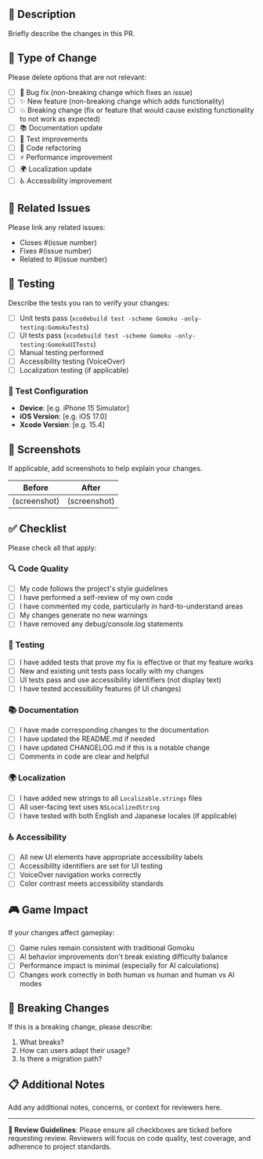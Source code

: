 ## 📝 Description

Briefly describe the changes in this PR.

## 🎯 Type of Change

Please delete options that are not relevant:

- [ ] 🐛 Bug fix (non-breaking change which fixes an issue)
- [ ] ✨ New feature (non-breaking change which adds functionality)
- [ ] 💥 Breaking change (fix or feature that would cause existing functionality to not work as expected)
- [ ] 📚 Documentation update
- [ ] 🧪 Test improvements
- [ ] 🔧 Code refactoring
- [ ] ⚡ Performance improvement
- [ ] 🌍 Localization update
- [ ] ♿ Accessibility improvement

## 🔗 Related Issues

Please link any related issues:

- Closes #(issue number)
- Fixes #(issue number)
- Related to #(issue number)

## 🧪 Testing

Describe the tests you ran to verify your changes:

- [ ] Unit tests pass (`xcodebuild test -scheme Gomoku -only-testing:GomokuTests`)
- [ ] UI tests pass (`xcodebuild test -scheme Gomoku -only-testing:GomokuUITests`)
- [ ] Manual testing performed
- [ ] Accessibility testing (VoiceOver)
- [ ] Localization testing (if applicable)

### 📱 Test Configuration

- **Device**: [e.g. iPhone 15 Simulator]
- **iOS Version**: [e.g. iOS 17.0]
- **Xcode Version**: [e.g. 15.4]

## 📸 Screenshots

If applicable, add screenshots to help explain your changes.

| Before | After |
|--------|-------|
| (screenshot) | (screenshot) |

## ✅ Checklist

Please check all that apply:

### 🔍 Code Quality
- [ ] My code follows the project's style guidelines
- [ ] I have performed a self-review of my own code
- [ ] I have commented my code, particularly in hard-to-understand areas
- [ ] My changes generate no new warnings
- [ ] I have removed any debug/console.log statements

### 🧪 Testing
- [ ] I have added tests that prove my fix is effective or that my feature works
- [ ] New and existing unit tests pass locally with my changes
- [ ] UI tests pass and use accessibility identifiers (not display text)
- [ ] I have tested accessibility features (if UI changes)

### 📚 Documentation
- [ ] I have made corresponding changes to the documentation
- [ ] I have updated the README.md if needed
- [ ] I have updated CHANGELOG.md if this is a notable change
- [ ] Comments in code are clear and helpful

### 🌍 Localization
- [ ] I have added new strings to all `Localizable.strings` files
- [ ] All user-facing text uses `NSLocalizedString`
- [ ] I have tested with both English and Japanese locales (if applicable)

### ♿ Accessibility
- [ ] All new UI elements have appropriate accessibility labels
- [ ] Accessibility identifiers are set for UI testing
- [ ] VoiceOver navigation works correctly
- [ ] Color contrast meets accessibility standards

## 🎮 Game Impact

If your changes affect gameplay:

- [ ] Game rules remain consistent with traditional Gomoku
- [ ] AI behavior improvements don't break existing difficulty balance
- [ ] Performance impact is minimal (especially for AI calculations)
- [ ] Changes work correctly in both human vs human and human vs AI modes

## 🔄 Breaking Changes

If this is a breaking change, please describe:

1. What breaks?
2. How can users adapt their usage?
3. Is there a migration path?

## 📋 Additional Notes

Add any additional notes, concerns, or context for reviewers here.

---

**👀 Review Guidelines**: Please ensure all checkboxes are ticked before requesting review. Reviewers will focus on code quality, test coverage, and adherence to project standards.